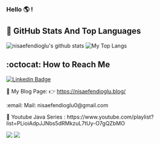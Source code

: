 ### Hello :earth_americas: !

## 📌 GitHub Stats And Top Languages
 
<p float="center">
  <img  src="https://github-readme-stats.vercel.app/api?username=nisaefendioglu&show_icons=true&count_private=true&hide=contribs,issues" alt="nisaefendioglu's github stats" />
  <img  src="https://github-readme-stats.vercel.app/api/top-langs/?username=nisaefendioglu&layout=compact&hide" alt="My Top Langs"/>
</p>

## :octocat: How to Reach Me
[![Linkedin Badge](https://img.shields.io/badge/nisaefendioglu-follow%20on%20linkedin-blue?style=for-the-badge&logo=linkedin)](https://www.linkedin.com/in/nisaefendioglu/)


📌 My Blog Page: :point_right: https://nisaefendioglu.blog/ 
<p> :email: Mail: nisaefendioglu0@gmail.com </p>
<p> 📌 Youtube Java Series : https://www.youtube.com/playlist?list=PLioiAdpJJNbs5dRMkzuL7tUy-O7gQZbMO </p>
 
![](https://raw.githubusercontent.com/nisaefendioglu/github-stats/ae5642355512fd6ef4993e05d8d08e024c4b3bdd/generated/overview.svg)
![](https://raw.githubusercontent.com/nisaefendioglu/github-stats/ae5642355512fd6ef4993e05d8d08e024c4b3bdd/generated/languages.svg)


